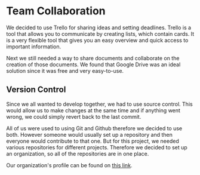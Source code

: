 # Team Collaboration

We decided to use Trello for sharing ideas and setting deadlines. Trello is a tool that allows you to communicate by creating lists, which contain cards. It is a very flexible tool that gives you an easy overview and quick access to important information.

Next we still needed a way to share documents and collaborate on the creation of those documents. We found that Google Drive was an ideal solution since it was free and very easy-to-use.

## Version Control 

Since we all wanted to develop together, we had to use source control. This would allow us to make changes at the same time and if anything went wrong, we could simply revert back to the last commit.

All of us were used to using Git and Github therefore we decided to use both. However someone would usually set up a repository and then everyone would contribute to that one. But for this project, we needed various repositories for different projects. Therefore we decided to set up an organization, so all of the repositories are in one place.

Our organization's profile can be found on [this link](https://github.com/ucl-team-8).
